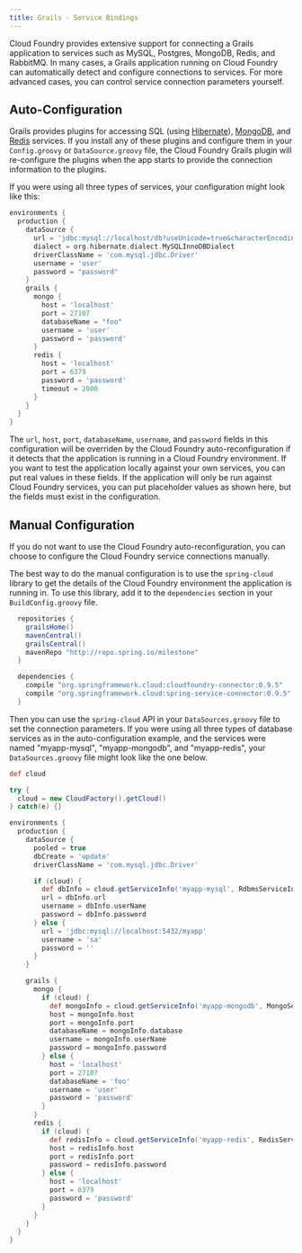 ```yaml
---
title: Grails - Service Bindings
---
```

Cloud Foundry provides extensive support for connecting a Grails application to services such as MySQL, Postgres, MongoDB, Redis, and RabbitMQ. In many cases, a Grails application running on Cloud Foundry can automatically detect and configure connections to services. For more advanced cases, you can control service connection parameters yourself.

## <a id="auto"></a>Auto-Configuration ##
Grails provides plugins for accessing SQL (using [Hibernate](http://grails.org/plugin/hibernate)), [MongoDB](http://www.grails.org/plugin/mongodb), and [Redis](http://grails.org/plugin/redis) services. If you install any of these plugins and configure them in your `Config.groovy` or `DataSource.groovy` file, the Cloud Foundry Grails plugin will re-configure the plugins when the app starts to provide the connection information to the plugins.

If you were using all three types of services, your configuration might look like this:

```groovy
environments {
  production {
    dataSource {
      url = 'jdbc:mysql://localhost/db?useUnicode=true&characterEncoding=utf8'
      dialect = org.hibernate.dialect.MySQLInnoDBDialect
      driverClassName = 'com.mysql.jdbc.Driver'
      username = 'user'
      password = "password"
    }
    grails {
      mongo {
        host = 'localhost'
        port = 27107
        databaseName = "foo"
        username = 'user'
        password = 'password'
      }
      redis {
        host = 'localhost'
        port = 6379
        password = 'password'
        timeout = 2000
      }
    }
  }
}
```

The `url`, `host`, `port`, `databaseName`, `username`, and `password` fields in this configuration will be overriden by the Cloud Foundry auto-reconfiguration if it detects that the application is running in a Cloud Foundry environment. If you want to test the application locally against your own services, you can put real values in these fields. If the application will only be run against Cloud Foundry services, you can put placeholder values as shown here, but the fields must exist in the configuration.

## <a id="manual"></a>Manual Configuration ##
If you do not want to use the Cloud Foundry auto-reconfiguration, you can choose to configure the Cloud Foundry service connections manually.

The best way to do the manual configuration is to use the `spring-cloud` library to get the details of the Cloud Foundry environment the application is running in. To use this library, add it to the `dependencies` section in your `BuildConfig.groovy` file.

```groovy
  repositories {
    grailsHome()
    mavenCentral()
    grailsCentral()
    mavenRepo "http://repo.spring.io/milestone"
  }

  dependencies {
    compile "org.springframework.cloud:cloudfoundry-connector:0.9.5"
    compile "org.springframework.cloud:spring-service-connector:0.9.5"
  }
```

Then you can use the `spring-cloud` API in your `DataSources.groovy` file to set the connection parameters. If you were using all three types of database services as in the auto-configuration example, and the services were named "myapp-mysql", "myapp-mongodb", and "myapp-redis", your `DataSources.groovy` file might look like the one below.

```groovy
def cloud

try {
  cloud = new CloudFactory().getCloud()
} catch(e) {}

environments {
  production {
    dataSource {
      pooled = true
      dbCreate = 'update'
      driverClassName = 'com.mysql.jdbc.Driver'

      if (cloud) {
        def dbInfo = cloud.getServiceInfo('myapp-mysql', RdbmsServiceInfo.class)
        url = dbInfo.url
        username = dbInfo.userName
        password = dbInfo.password
      } else {
        url = 'jdbc:mysql://localhost:5432/myapp'
        username = 'sa'
        password = ''
      }
    }

    grails {
      mongo {
        if (cloud) {
          def mongoInfo = cloud.getServiceInfo('myapp-mongodb', MongoServiceInfo.class)
          host = mongoInfo.host
          port = mongoInfo.port
          databaseName = mongoInfo.database
          username = mongoInfo.userName
          password = mongoInfo.password
        } else {
          host = 'localhost'
          port = 27107
          databaseName = 'foo'
          username = 'user'
          password = 'password'
        }
      }
      redis {
        if (cloud) {
          def redisInfo = cloud.getServiceInfo('myapp-redis', RedisServiceInfo.class)
          host = redisInfo.host
          port = redisInfo.port
          password = redisInfo.password
        } else {
          host = 'localhost'
          port = 6379
          password = 'password'
        }
      }
    }
  }
}
```
